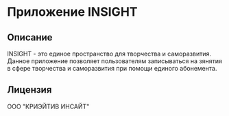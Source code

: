 # Приложение INSIGHT

## Описание

INSIGHT - это единое пространство для творчества и саморазвития. Данное приложение позволяет пользователям записываться на зянятия в сфере творчества и саморазвития при помощи единого абонемента. 

## Лицензия

ООО "КРИЭЙТИВ ИНСАЙТ"
